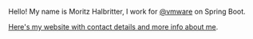Hello! My name is Moritz Halbritter, I work for [@vmware](https://github.com/vmware) on Spring Boot.

[Here's my website with contact details and more info about me](https://mhalbritter.github.io/).

